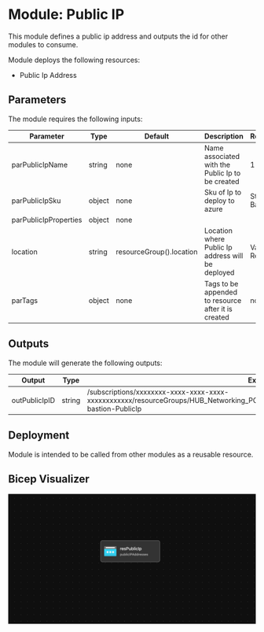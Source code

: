# Module: Public IP

This module defines a public ip address and outputs the id for other modules to consume.  

Module deploys the following resources:
  * Public Ip Address


## Parameters

The module requires the following inputs:

 Parameter | Type | Default | Description | Requirement | Example
----------- | ---- | ------- |----------- | ----------- | -------
 parPublicIpName| string | none | Name associated with the Public Ip to be created | 1-80 char | alz-bastion-PublicIp
 parPublicIpSku | object | none | Sku of Ip to deploy to azure | Standard or Basic | Standard
 parPublicIpProperties | object | none | 
 location | string | resourceGroup().location | Location where Public Ip address will be deployed | Valid Azure Region | eastus2
 parTags | object | none | Tags to be appended to resource after it is created | none | {"Environment" : "Development"}

## Outputs

The module will generate the following outputs:

Output | Type | Example
------ | ---- | --------
outPublicIpID | string | /subscriptions/xxxxxxxx-xxxx-xxxx-xxxx-xxxxxxxxxxxx/resourceGroups/HUB_Networking_POC/providers/Microsoft.Network/publicIPAddresses/alz-bastion-PublicIp

## Deployment
Module is intended to be called from other modules as a reusable resource.

## Bicep Visualizer

![Bicep Visualizer](media/public-ip-bicep-visualizer.png "Bicep Visualizer")